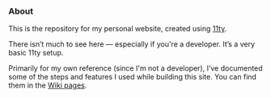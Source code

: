### About
This is the repository for my personal website, created using [11ty](https://github.com/11ty/eleventy).

There isn’t much to see here — especially if you're a developer. It’s a very basic 11ty setup.

Primarily for my own reference (since I'm not a developer), I’ve documented some of the steps and features I used while building this site. You can find them in the [Wiki pages]([https://github.com/ntoesnet/mySite/wiki](https://github.com/kolfannet/mySite/wiki)).




 
